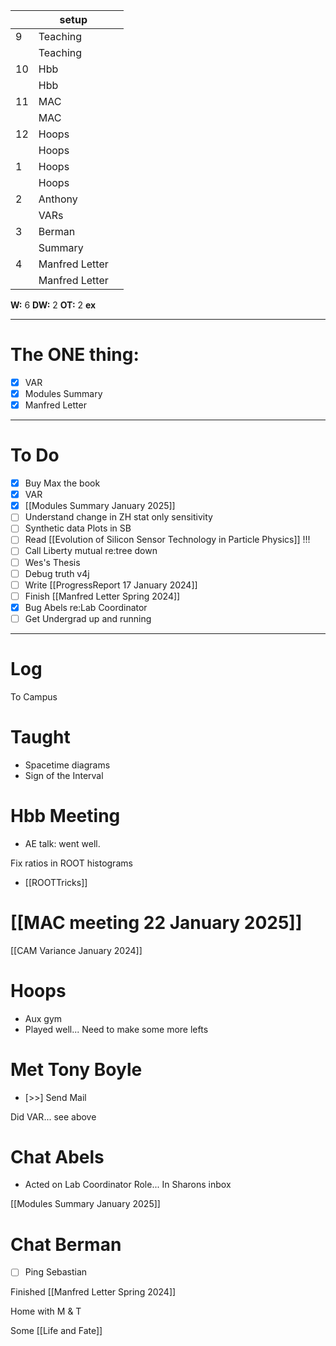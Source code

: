 
|     | setup          |     |
| --- | -------------- | --- |
| 9   | Teaching       |     |
|     | Teaching       |     |
| 10  | Hbb            |     |
|     | Hbb            |     |
| 11  | MAC            |     |
|     | MAC            |     |
| 12  | Hoops          |     |
|     | Hoops          |     |
| 1   | Hoops          |     |
|     | Hoops          |     |
| 2   | Anthony        |     |
|     | VARs           |     |
| 3   | Berman         |     |
|     | Summary        |     |
| 4   | Manfred Letter |     |
|     | Manfred Letter |     |

**W:** 6 
**DW:** 2
**OT:** 2
**ex** 

---
# The ONE thing: 
- [x] VAR 
- [x] Modules Summary
- [x] Manfred Letter

---
# To Do

- [x] Buy Max the book 
- [x] VAR
- [x] [[Modules Summary January 2025]]
- [ ] Understand change in ZH stat only sensitivity 
- [ ] Synthetic data Plots in SB 
- [ ] Read [[Evolution of Silicon Sensor Technology in Particle Physics]] !!!
- [ ] Call Liberty mutual re:tree down
- [ ] Wes's Thesis
- [ ] Debug truth v4j
- [ ] Write  [[ProgressReport 17 January 2024]]
- [ ] Finish [[Manfred Letter Spring 2024]]
- [x] Bug Abels re:Lab Coordinator
- [ ] Get Undergrad up and running

---

# Log

To Campus

# Taught 
- Spacetime diagrams
- Sign of the Interval

# Hbb Meeting
- AE talk: went well. 

Fix ratios in ROOT histograms
- [[ROOTTricks]]


# [[MAC meeting 22 January 2025]]


[[CAM Variance January 2024]]


# Hoops 
- Aux gym
- Played well... Need to make some more lefts 

# Met Tony Boyle
- [>>] Send Mail

Did VAR... see above

# Chat Abels
- Acted on Lab Coordinator Role... In Sharons inbox

[[Modules Summary January 2025]]

# Chat Berman
- [ ] Ping Sebastian 

Finished [[Manfred Letter Spring 2024]]

Home with M & T 

Some [[Life and Fate]]


